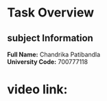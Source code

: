 # Task Overview

## subject Information
**Full Name:** Chandrika Patibandla  
**University Code:** 700777118
  
# video link: 